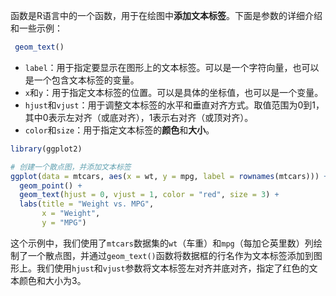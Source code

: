 函数是R语言中的一个函数，用于在绘图中**添加文本标签**。下面是参数的详细介绍和一些示例：
```R
 geom_text()
```
- `label`：用于指定要显示在图形上的文本标签。可以是一个字符向量，也可以是一个包含文本标签的变量。
- `x`和`y`：用于指定文本标签的位置。可以是具体的坐标值，也可以是一个变量。
- `hjust`和`vjust`：用于调整文本标签的水平和垂直对齐方式。取值范围为0到1，其中0表示左对齐（或底对齐），1表示右对齐（或顶对齐）。
- `color`和`size`：用于指定文本标签的**颜色**和**大小**。

```R
library(ggplot2)

# 创建一个散点图，并添加文本标签
ggplot(data = mtcars, aes(x = wt, y = mpg, label = rownames(mtcars))) +
  geom_point() +
  geom_text(hjust = 0, vjust = 1, color = "red", size = 3) +
  labs(title = "Weight vs. MPG",
       x = "Weight",
       y = "MPG")
```

这个示例中，我们使用了`mtcars`数据集的`wt`（车重）和`mpg`（每加仑英里数）列绘制了一个散点图，并通过`geom_text()`函数将数据框的行名作为文本标签添加到图形上。我们使用`hjust`和`vjust`参数将文本标签左对齐并底对齐，指定了红色的文本颜色和大小为3。